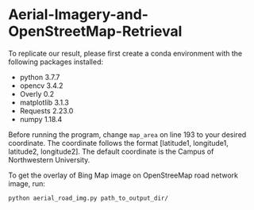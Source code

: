 # Aerial-Imagery-and-OpenStreetMap-Retrieval

To replicate our result, please first create a conda environment with the following packages installed:

- python 3.7.7
- opencv 3.4.2
- Overly 0.2
- matplotlib 3.1.3
- Requests 2.23.0
- numpy 1.18.4

Before running the program, change ```map_area``` on line 193 to your desired coordinate. The coordinate follows the format [latitude1, longitude1, latitude2, longitude2]. The default coordinate is the Campus of Northwestern University. 

To get the overlay of Bing Map image on OpenStreeMap road network image, run:

```
python aerial_road_img.py path_to_output_dir/
```



